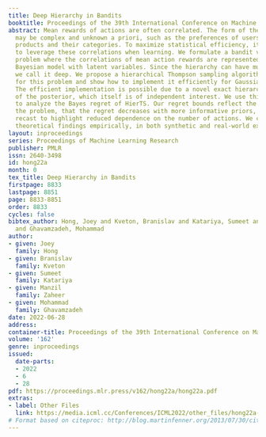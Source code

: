 ```yaml
---
title: Deep Hierarchy in Bandits
booktitle: Proceedings of the 39th International Conference on Machine Learning
abstract: Mean rewards of actions are often correlated. The form of these correlations
  may be complex and unknown a priori, such as the preferences of users for recommended
  products and their categories. To maximize statistical efficiency, it is important
  to leverage these correlations when learning. We formulate a bandit variant of this
  problem where the correlations of mean action rewards are represented by a hierarchical
  Bayesian model with latent variables. Since the hierarchy can have multiple layers,
  we call it deep. We propose a hierarchical Thompson sampling algorithm (HierTS)
  for this problem and show how to implement it efficiently for Gaussian hierarchies.
  The efficient implementation is possible due to a novel exact hierarchical representation
  of the posterior, which itself is of independent interest. We use this exact posterior
  to analyze the Bayes regret of HierTS. Our regret bounds reflect the structure of
  the problem, that the regret decreases with more informative priors, and can be
  recast to highlight reduced dependence on the number of actions. We confirm these
  theoretical findings empirically, in both synthetic and real-world experiments.
layout: inproceedings
series: Proceedings of Machine Learning Research
publisher: PMLR
issn: 2640-3498
id: hong22a
month: 0
tex_title: Deep Hierarchy in Bandits
firstpage: 8833
lastpage: 8851
page: 8833-8851
order: 8833
cycles: false
bibtex_author: Hong, Joey and Kveton, Branislav and Katariya, Sumeet and Zaheer, Manzil
  and Ghavamzadeh, Mohammad
author:
- given: Joey
  family: Hong
- given: Branislav
  family: Kveton
- given: Sumeet
  family: Katariya
- given: Manzil
  family: Zaheer
- given: Mohammad
  family: Ghavamzadeh
date: 2022-06-28
address:
container-title: Proceedings of the 39th International Conference on Machine Learning
volume: '162'
genre: inproceedings
issued:
  date-parts:
  - 2022
  - 6
  - 28
pdf: https://proceedings.mlr.press/v162/hong22a/hong22a.pdf
extras:
- label: Other Files
  link: https://media.icml.cc/Conferences/ICML2022/other_files/hong22a-supp.zip
# Format based on citeproc: http://blog.martinfenner.org/2013/07/30/citeproc-yaml-for-bibliographies/
---
```

